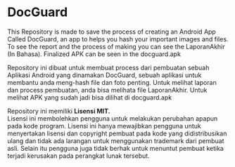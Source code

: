 # DocGuard
This Repository is made to save the process of creating an Android App Called DocGuard, an app to helps you hash your important images and files.
To see the report and the process of making you can see the LaporanAkhir (In Bahasa). Finalized APK can be seen in the docguard.apk

Repository ini dibuat untuk membuat process dari pembuatan sebuah Aplikasi Android yang dinamakan DocGuard, sebuah aplikasi untuk membantu anda meng-hash file dan foto penting. Untuk melihat laporan dan process pembuatan, anda bisa melihata file LaporanAkhir. Untuk melihat APK yang sudah jadi bisa dilihat di docguard.apk

Repository ini memiliki **Lisensi MIT.**      
Lisensi ini membolehkan pengguna untuk melakukan perubahan apapun pada kode program. Lisensi ini hanya mewajibkan pengguna untuk menyertakan lisensi dan copyright pembuat pada kode yang didistribusikan ulang dan tidak ada larangan untuk menggunakan trademark dari pembuat asli. Selain itu pengguna juga tidak berhak untuk menuntut pembuat ketika terjadi kerusakan pada perangkat lunak tersebut.
